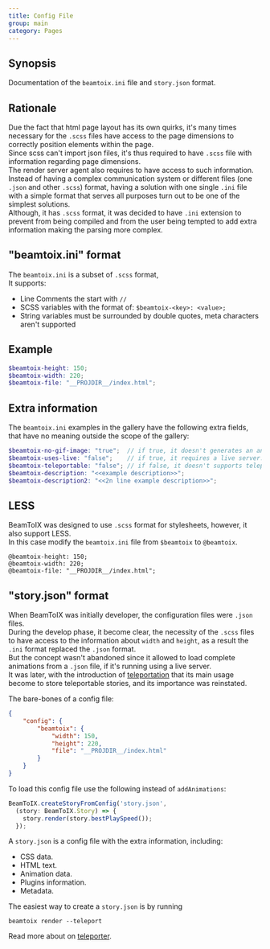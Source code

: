 ```yaml
---
title: Config File
group: main
category: Pages
---
```

<!--- @ -->
<!--- @author: Alexandre Bento Freire -->
## Synopsis

Documentation of the `beamtoix.ini` file and `story.json` format.

## Rationale

Due the fact that html page layout has its own quirks, it's many times necessary
for the `.scss` files have access to the page dimensions to correctly position elements within the page.  
Since scss can't import json files, it's thus required to have `.scss` file with information regarding page dimensions.  
The render server agent also requires to have access to such information.  
Instead of having a complex communication system or different files (one `.json` and other `.scss`) format, 
having a solution with one single `.ini` file with a simple format that serves all purposes turn out to be one of the simplest solutions.  
Although, it has `.scss` format, it was decided to have `.ini` extension to prevent 
from being compiled and from the user being tempted to add extra information making the parsing more complex.  

## "beamtoix.ini" format

The `beamtoix.ini` is a subset of `.scss` format,  
It supports:  

* Line Comments the start with `//`
* SCSS variables with the format of: `$beamtoix-<key>: <value>;`
* String variables must be surrounded by double quotes, meta characters aren't supported

## Example

```scss
$beamtoix-height: 150;
$beamtoix-width: 220;
$beamtoix-file: "__PROJDIR__/index.html";
```

## Extra information

The `beamtoix.ini` examples in the gallery have the following extra fields, 
that have no meaning outside the scope of the gallery:  
  
```scss
$beamtoix-no-gif-image: "true";  // if true, it doesn't generates an animated gif image.
$beamtoix-uses-live: "false";    // if true, it requires a live server.
$beamtoix-teleportable: "false"; // if false, it doesn't supports teleportation.
$beamtoix-description: "<<example description>>";
$beamtoix-description2: "<<2n line example description>>";
```
  
## LESS

BeamToIX was designed to use `.scss` format for stylesheets, however, it also support LESS.  
In this case modify the `beamtoix.ini` file from `$beamtoix` to `@beamtoix`.   

```less
@beamtoix-height: 150;
@beamtoix-width: 220;
@beamtoix-file: "__PROJDIR__/index.html";
```
  
## "story.json" format

When BeamToIX was initially developer, the configuration files were `.json` files.  
During the develop phase, it become clear, the necessity of the `.scss` files 
to have access to the information about `width` and `height`, as a result the `.ini` format replaced the `.json` format.  
But the concept wasn't abandoned since it allowed to load complete animations from a `.json` file, 
if it's running using a live server.  
It was later, with the introduction of [teleportation](teleporter.md) that its main usage become to store teleportable stories,
and its importance was reinstated.  

The bare-bones of a config file:
  
```json
{
    "config": {
        "beamtoix": {
            "width": 150,
            "height": 220,
            "file": "__PROJDIR__/index.html"
        }
    }
}
```    
  
To load this config file use the following instead of `addAnimations`:
  
```ts
BeamToIX.createStoryFromConfig('story.json',
  (story: BeamToIX.Story) => {
    story.render(story.bestPlaySpeed());
  });
```
  
A `story.json` is a config file with the extra information, including:  

- CSS data.
- HTML text.
- Animation data.
- Plugins information.
- Metadata.
  
The easiest way to create a `story.json` is by running
  
```shell
beamtoix render --teleport
```
  
Read more about on [teleporter](teleporter.md).
